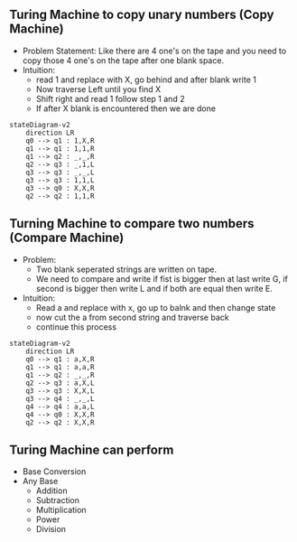 ## Turing Machine to copy unary numbers (Copy Machine)

- Problem Statement: Like there are 4 one's on the tape and you need to copy those 4 one's on the tape after one blank space.
- Intuition:
  - read 1 and replace with X, go behind and after blank write 1
  - Now traverse Left until you find X
  - Shift right and read 1 follow step 1 and 2
  - If after X blank is encountered then we are done

```mermaid
stateDiagram-v2
    direction LR
    q0 --> q1 : 1,X,R
    q1 --> q1 : 1,1,R
    q1 --> q2 : _,_,R
    q2 --> q3 : _,1,L
    q3 --> q3 : _,_,L
    q3 --> q3 : 1,1,L
    q3 --> q0 : X,X,R
    q2 --> q2 : 1,1,R
```

## Turning Machine to compare two numbers (Compare Machine)

- Problem:
  - Two blank seperated strings are written on tape.
  - We need to compare and write if fist is bigger then at last write G, if second is bigger then write L and if both are equal then write E.
- Intuition:
  - Read a and replace with x, go up to balnk and then change state
  - now cut the a from second string and traverse back
  - continue this process

```mermaid
stateDiagram-v2
    direction LR
    q0 --> q1 : a,X,R
    q1 --> q1 : a,a,R
    q1 --> q2 : _,_,R
    q2 --> q3 : a,X,L
    q3 --> q3 : X,X,L
    q3 --> q4 : _,_,L
    q4 --> q4 : a,a,L
    q4 --> q0 : X,X,R
    q2 --> q2 : X,X,R
```

## Turing Machine can perform
- Base Conversion
- Any Base
  - Addition
  - Subtraction
  - Multiplication
  - Power
  - Division